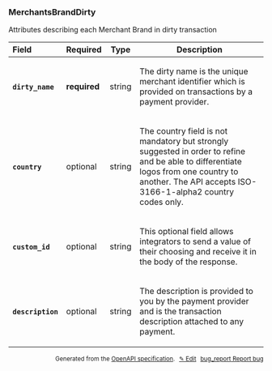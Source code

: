 <!--- This is a generated file, do not edit! -->
<!--- [START woosmap_http_schema_woosmap-platform-api-reference_merchantsbranddirty] -->
<h3 class="schema-object" id="Woosmap Platform API Reference_MerchantsBrandDirty">MerchantsBrandDirty</h3>

Attributes describing each Merchant Brand in dirty transaction

| Field                                                                                                              | Required     | Type   | Description                                                                                                                                                                                                                                              |
| :----------------------------------------------------------------------------------------------------------------- | ------------ | ------ | -------------------------------------------------------------------------------------------------------------------------------------------------------------------------------------------------------------------------------------------------------- |
| <h4 id="MerchantsBrandDirty-dirty_name" class="add-link schema-object-property-key"><code>dirty_name</code></h4>   | **required** | string | <div class="nonref-property-description"><p>The dirty name is the unique merchant identifier which is provided on transactions by a payment provider.</p></div>                                                                                          |
| <h4 id="MerchantsBrandDirty-country" class="add-link schema-object-property-key"><code>country</code></h4>         | optional     | string | <div class="nonref-property-description"><p>The country field is not mandatory but strongly suggested in order to refine and be able to differentiate logos from one country to another. The API accepts ISO-3166-1-alpha2 country codes only.</p></div> |
| <h4 id="MerchantsBrandDirty-custom_id" class="add-link schema-object-property-key"><code>custom_id</code></h4>     | optional     | string | <div class="nonref-property-description"><p>This optional field allows integrators to send a value of their choosing and receive it in the body of the response.</p></div>                                                                               |
| <h4 id="MerchantsBrandDirty-description" class="add-link schema-object-property-key"><code>description</code></h4> | optional     | string | <div class="nonref-property-description"><p>The description is provided to you by the payment provider and is the transaction description attached to any payment.</p></div>                                                                             |

<p style="text-align: right; font-size: smaller;">Generated from the <a data-label="openapi-github" href="https://github.com/woosmap/openapi-specification" title="Woosmap OpenAPI Specification" class="external">OpenAPI specification</a>.
<a data-label="openapi-github-woosmap-http-schema-woosmap-platform-api-reference-merchantsbranddirty" data-action="edit" style="margin-left: 5px;" href="https://github.com/woosmap/openapi-specification/blob/main/specification/schemas/Woosmap Platform API Reference_MerchantsBrandDirty.yml" title="Edit on GitHub">✎ Edit</a>
<a data-label="openapi-github-woosmap-http-schema-woosmap-platform-api-reference-merchantsbranddirty" data-action="bug" style="margin-left: 5px;" href="https://github.com/woosmap/openapi-specification/issues/new?assignees=&labels=type%3A+bug%2C+triage+me&template=bug_report.md&title=[schemas] Bug - Woosmap Platform API Reference_MerchantsBrandDirty" title="File bug for schemas on GitHub"><span class="material-icons">bug_report</span> Report bug</a>
</p>

<!--- [END woosmap_http_schema_woosmap-platform-api-reference_merchantsbranddirty] -->
